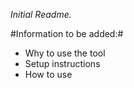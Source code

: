 *Initial Readme.*

#Information to be added:#
- Why to use the tool
- Setup instructions
- How to use
